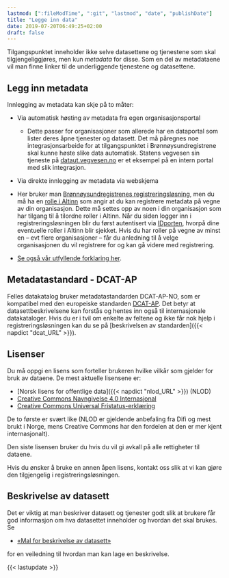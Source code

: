 ```yaml
---
lastmod: [":fileModTime", ":git", "lastmod", "date", "publishDate"]
title: "Legge inn data"
date: 2019-07-20T06:49:25+02:00
draft: false
---
```


Tilgangspunktet inneholder ikke selve datasettene og tjenestene som skal tilgjengeliggjøres, men kun *metadata* for disse. Som en del av metadataene vil man finne linker til de underliggende tjenestene og datasettene.

## Legg inn metadata

Innlegging av metadata kan skje på to måter:

 + Via automatisk høsting av metadata fra egen organisasjonsportal
   + Dette passer for organisasjoner som allerede har en dataportal som lister deres åpne tjenester og datasett. Det må påregnes noe integrasjonsarbeide for at tilgangspunktet i Brønnøysundregistrene skal kunne høste slike data automatisk. Statens vegvesen sin tjeneste på [dataut.vegvesen.no](https://dataut.vegvesen.no/) er et eksempel på en intern portal med slik integrasjon.

 + Via direkte innlegging av metadata via webskjema
  + Her bruker man [Brønnøysundregistrenes registreringsløsning](https://fellesdatakatalog.brreg.no/about-registration), men du må ha en [rolle i Altinn](https://www.altinn.no/hjelp/profil/roller-og-rettigheter/) som angir at du kan registrere metadata på vegne av din organisasjon. Dette må settes opp  av noen i din organisasjon som har tilgang til å tilordne roller i Altinn. Når du siden logger inn i registreringsløsningen blir du først autentisert via [IDporten](http://eid.difi.no/nb/id-porten), hvorpå dine eventuelle roller i Altinn blir sjekket.  Hvis du har roller på vegne av minst en – evt flere organisasjoner – får du anledning til å velge organisasjonen du vil registrere for og kan gå videre med registrering.

   + [Se også vår utfyllende forklaring her](/assets/RegData.pdf).

## Metadatastandard - DCAT-AP

  Felles datakatalog bruker metadatastandarden DCAT-AP-NO, som er kompatibel med den europeiske standarden [DCAT-AP](https://joinup.ec.europa.eu/solution/dcat-application-profile-data-portals-europe). Det betyr at datasettbeskrivelsene kan forstås og hentes inn også til internasjonale datakataloger. Hvis du er i tvil om enkelte av feltene og ikke får nok hjelp i registreringsløsningen kan du se på [beskrivelsen av standarden]({{< napdict "dcat_URL" >}}).

## Lisenser

  Du må oppgi en lisens som forteller brukeren hvilke vilkår som gjelder for bruk av dataene. De mest aktuelle lisensene er:

+ [Norsk lisens for offentlige data]({{< napdict "nlod_URL" >}}) (NLOD)
+ [Creative Commons Navngivelse 4.0 Internasjonal](https://creativecommons.org/licenses/by/4.0/deed.en)
+ [Creative Commons Universal Fristatus-erklæring](https://creativecommons.org/publicdomain/zero/1.0/deed.en)

De to første er svært like (NLOD er gjeldende anbefaling fra Difi og mest brukt i Norge, mens Creative Commons har den fordelen at den er mer kjent internasjonalt).

Den siste lisensen bruker du hvis du vil gi avkall på alle rettigheter til dataene.


Hvis du ønsker å bruke en annen åpen lisens, kontakt oss slik at vi kan gjøre den tilgjengelig i registreringsløsningen.

## Beskrivelse av datasett
Det er viktig at man beskriver datasett og tjenester godt slik at brukere får god informasjon om hva datasettet inneholder og hvordan det skal brukes.  Se

+ [«Mal for beskrivelse av datasett»](/assets/MalDatasett.pdf)

for en veiledning til hvordan man kan lage en beskrivelse.




{{< lastupdate >}}

